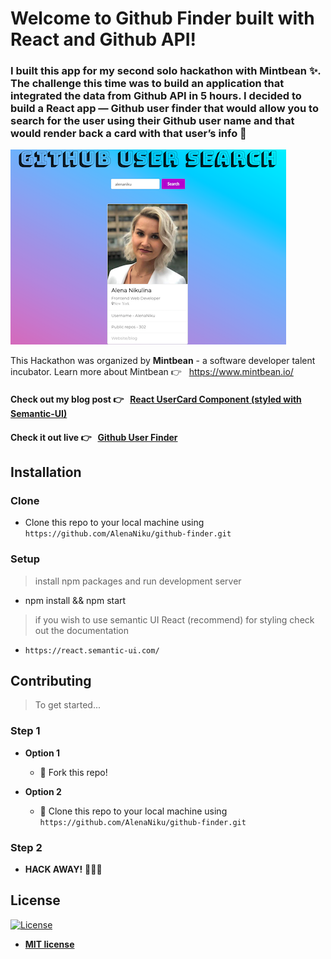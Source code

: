 # Welcome to Github Finder built with **React** and **Github API**!
### I built this app for my second solo hackathon with Mintbean ✨. The challenge this time was to build an application that integrated the data from Github API in 5 hours. I decided to build a React app — Github user finder that would allow you to search for the user using their Github user name and that would render back a card with that user’s info 💁‍

![github finder](https://github.com/AlenaNiku/github-finder/blob/master/github-user-add.png)

This Hackathon was organized by **Mintbean** - a software developer talent incubator. Learn more about Mintbean 👉 &nbsp;  https://www.mintbean.io/ </br>
#### Check out my blog post 👉 &nbsp;  <a href="https://medium.com/@alenanikulina0/react-usercard-component-styled-with-semantic-ui-9eee1ed2fb90" target="_blank">React UserCard Component (styled with Semantic-UI)</a>

#### Check it out live 👉 &nbsp; <a href="https://alenaniku.github.io/github-finder/" target="_blank">Github User Finder</a>

## Installation
### Clone

- Clone this repo to your local machine using `https://github.com/AlenaNiku/github-finder.git`

### Setup

> install npm packages and run development server

- npm install && npm start

> if you wish to use semantic UI React (recommend) for styling check out the documentation

- `https://react.semantic-ui.com/`

## Contributing

> To get started...

### Step 1

- **Option 1**
    - 🍴 Fork this repo!

- **Option 2**
    - 👯 Clone this repo to your local machine using `https://github.com/AlenaNiku/github-finder.git`

### Step 2

- **HACK AWAY!** 🔨🔨🔨

## License

[![License](http://img.shields.io/:license-mit-blue.svg?style=flat-square)](http://badges.mit-license.org)

- **[MIT license](http://opensource.org/licenses/mit-license.php)**
